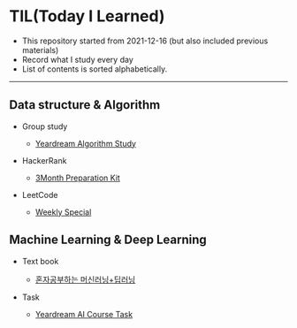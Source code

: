 # TIL(Today I Learned)

* This repository started from 2021-12-16 (but also included previous materials)
* Record what I study every day
* List of contents is sorted alphabetically.

---
## Data structure & Algorithm
* Group study

    * [Yeardream Algorithm Study](https://github.com/doheuncho/TIL/tree/main/Yeardream/algorithm%20study)

* HackerRank
 
    * [3Month Preparation Kit](https://github.com/doheuncho/TIL/tree/main/HackerRank/3Month%20Preparation%20Kit)

* LeetCode

    * [Weekly Special](https://github.com/doheuncho/TIL/tree/main/LeetCode/Weekly%20Special)


## Machine Learning & Deep Learning

* Text book

    * [혼자공부하는 머신러닝+딥러닝](https://github.com/doheuncho/TIL/tree/main/%ED%98%BC%EC%9E%90%20%EA%B3%B5%EB%B6%80%ED%95%98%EB%8A%94%20%EB%A8%B8%EC%8B%A0%EB%9F%AC%EB%8B%9D%2B%EB%94%A5%EB%9F%AC%EB%8B%9D)

* Task

    * [Yeardream AI Course Task](https://github.com/doheuncho/TIL/tree/main/Yeardream/Artificial%20Intelligence%20Course/Task)
